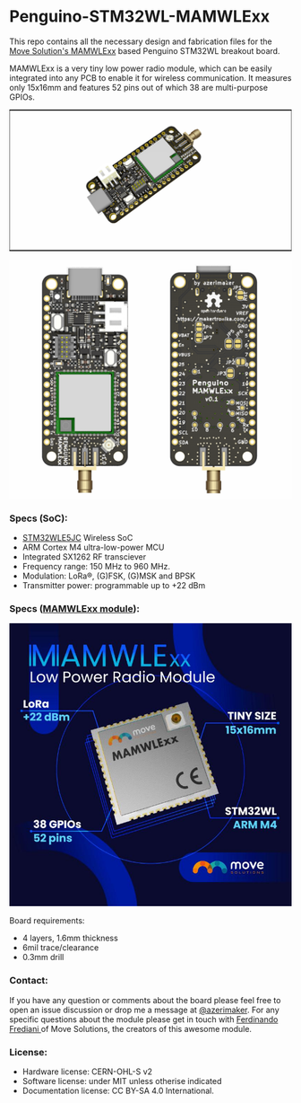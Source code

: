 # Penguino-STM32WL-MAMWLExx
This repo contains all the necessary design and fabrication files for the [Move Solution's MAMWLExx](https://www.hackster.io/move-solutions/design-a-lora-communication-board-based-on-mamwlexx-cbf25c) based Penguino STM32WL breakout board.

MAMWLExx is a very tiny low power radio module, which can be easily integrated into any PCB to enable it for wireless communication. It measures only 15x16mm and features 52 pins out of which 38 are multi-purpose GPIOs.



![Penguino-MAMWLExx](docs\Penguino-STM32WL-M.png)

![Penguino-MAMWLExx-c](docs\Penguino-STM32WL-M-c.png)


### Specs (SoC): 
- [STM32WLE5JC](https://www.st.com/en/microcontrollers-microprocessors/stm32wle5jc.html) Wireless SoC
- ARM Cortex M4 ultra-low-power MCU
- Integrated SX1262 RF transciever
- Frequency range: 150 MHz to 960 MHz.
- Modulation: LoRa®, (G)FSK, (G)MSK and BPSK
- Transmitter power: programmable up to +22 dBm 

### Specs ([MAMWLExx module](](https://www.hackster.io/move-solutions/mamwlexx-9f79eb))): 


![MAMWLExx](docs\mamwlexxx.jpg)

Board requirements:
- 4 layers, 1.6mm thickness
- 6mil trace/clearance
- 0.3mm drill



### Contact:
If you have any question or comments about the board please feel free to open an issue discussion or drop me a message at [@azerimaker](https://twitter.com/azerimaker). For any specific questions about the module please get in touch with [ Ferdinando Frediani ](https://www.linkedin.com/in/ferdinando-frediani-982807ab/) of Move Solutions, the creators of this awesome module. 

### License:
- Hardware license: CERN-OHL-S v2
- Software license: under MIT unless otherise indicated 
- Documentation license:  CC BY-SA 4.0 International.

